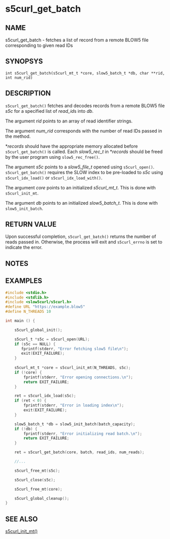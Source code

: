 # s5curl_get_batch

## NAME
s5curl_get_batch - fetches a list of record from a remote BLOW5 file corresponding to given read IDs

## SYNOPSYS
`int s5curl_get_batch(s5curl_mt_t *core, slow5_batch_t *db, char **rid, int num_rid)`

## DESCRIPTION
`s5curl_get_batch()` fetches and decodes records from a remote BLOW5 file *s5c* for a specified list of *read_id*s into *db*.

The argument *rid* points to an array of read identifier strings.

The argument *num_rid* corresponds with the number of read IDs passed in the method.

**records* should have the appropriate memory allocated before `s5curl_get_batch()` is called. Each *slow5_rec_t* in **records* should be freed by the user program using `slow5_rec_free()`.

The argument *s5c* points to a *slow5_file_t* opened using `s5curl_open()`. `s5curl_get_batch()` requires the SLOW index to be pre-loaded to *s5c* using `s5curl_idx_load()` or `s5curl_idx_load_with()`.

The argument *core* points to an initialized *s5curl_mt_t*. This is done with `s5curl_init_mt`.

The argument *db* points to an initialized *slow5_batch_t*. This is done with `slow5_init_batch`.

## RETURN VALUE
Upon successful completion, `s5curl_get_batch()` returns the number of reads passed in. Otherwise, the process will exit and `s5curl_errno` is set to indicate the error.

## NOTES

## EXAMPLES
```c
#include <stdio.h>
#include <stdlib.h>
#include <slow5curl/s5curl.h>
#define URL "https://example.blow5"
#define N_THREADS 10

int main () {

    s5curl_global_init();

    s5curl_t *s5c = s5curl_open(URL);
    if (s5c == NULL) {
       fprintf(stderr, "Error fetching slow5 file\n");
       exit(EXIT_FAILURE);
    }
    
    s5curl_mt_t *core = s5curl_init_mt(N_THREADS, s5c);
    if (!core) {
        fprintf(stderr, "Error opening connections.\n");
        return EXIT_FAILURE;
    }

    ret = s5curl_idx_load(s5c);
    if (ret < 0) {
        fprintf(stderr, "Error in loading index\n");
        exit(EXIT_FAILURE);
    }

    slow5_batch_t *db = slow5_init_batch(batch_capacity);
    if (!db) {
        fprintf(stderr, "Error initializing read batch.\n");
        return EXIT_FAILURE;
    }

    ret = s5curl_get_batch(core, batch, read_ids, num_reads);

    //...

    s5curl_free_mt(s5c);

    s5curl_close(s5c);

    s5curl_free_mt(core);

    s5curl_global_cleanup();
}
```

## SEE ALSO
[s5curl_init_mt()](s5curl_init_mt.md)